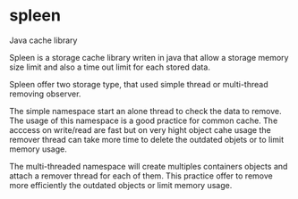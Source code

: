 # spleen
Java cache library

Spleen is a storage cache library writen in java that allow a storage memory size limit and also a time out limit for each stored data.

Spleen offer two storage type, that used simple thread or multi-thread removing observer.

The simple namespace start an alone thread to check the data to remove. The usage of this namespace is a good practice for common cache. The acccess on write/read are fast but on very hight object cahe usage the remover thread can take more time to delete the outdated objets or to limit memory usage.

The multi-threaded namespace will create multiples containers objects and attach a remover thread for each of them. This practice offer to remove more efficiently the outdated objects or limit memory usage.
